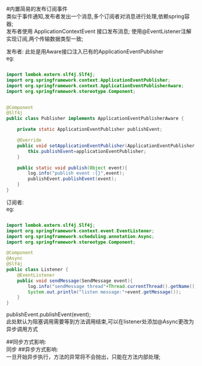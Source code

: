 #内置简易的发布订阅事件  
类似于事件通知,发布者发出一个消息,多个订阅者对消息进行处理,依赖spring容器;  
发布者使用 ApplicationContextEvent 接口发布消息; 使用@EventListener注解实现订阅,两个传输数据类型一致;  

发布者: 此处是用Aware接口注入已有的ApplicationEventPublisher   
eg:
```java

import lombok.extern.slf4j.Slf4j;
import org.springframework.context.ApplicationEventPublisher;
import org.springframework.context.ApplicationEventPublisherAware;
import org.springframework.stereotype.Component;


@Component
@Slf4j
public class Publisher implements ApplicationEventPublisherAware {

    private static ApplicationEventPublisher publishEvent;

    @Override
    public void setApplicationEventPublisher(ApplicationEventPublisher applicationEventPublisher) {
        this.publishEvent=applicationEventPublisher;
    }

    public static void publish(Object event){
        log.info("publish event :{}",event);
        publishEvent.publishEvent(event); 
    }
}

```
订阅者:  
eg:  
```java

import lombok.extern.slf4j.Slf4j;
import org.springframework.context.event.EventListener;
import org.springframework.scheduling.annotation.Async;
import org.springframework.stereotype.Component;

@Component
@Async
@Slf4j
public class Listener {
    @EventListener
    public void sendMessage(SendMessage event){
        log.info("sendMessage thread"+Thread.currentThread().getName());
        System.out.println("listen message:"+event.getMessage());
    }
}

```  
publishEvent.publishEvent(event);  
此处默认为阻塞调用需要等到方法调用结束,可以在listener处添加@Async更改为异步调用方式

##同步方式影响:  
同步
##异步方式影响:  
一旦开始异步执行，方法的异常将不会抛出，只能在方法内部处理;